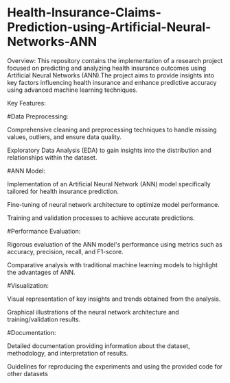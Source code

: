 # Health-Insurance-Claims-Prediction-using-Artificial-Neural-Networks-ANN
Overview:
This repository contains the implementation of a research project focused on predicting and analyzing health insurance outcomes using Artificial Neural Networks (ANN).The project aims to provide insights into key factors influencing health insurance and enhance predictive accuracy using advanced machine learning techniques.

Key Features:

#Data Preprocessing:

Comprehensive cleaning and preprocessing techniques to handle missing values, outliers, and ensure data quality.

Exploratory Data Analysis (EDA) to gain insights into the distribution and relationships within the dataset.

#ANN Model:

Implementation of an Artificial Neural Network (ANN) model specifically tailored for health insurance prediction.

Fine-tuning of neural network architecture to optimize model performance.

Training and validation processes to achieve accurate predictions.

#Performance Evaluation:

Rigorous evaluation of the ANN model's performance using metrics such as accuracy, precision, recall, and F1-score.

Comparative analysis with traditional machine learning models to highlight the advantages of ANN.

#Visualization:

Visual representation of key insights and trends obtained from the analysis.

Graphical illustrations of the neural network architecture and training/validation results.

#Documentation:

Detailed documentation providing information about the dataset, methodology, and interpretation of results.

Guidelines for reproducing the experiments and using the provided code for other datasets
